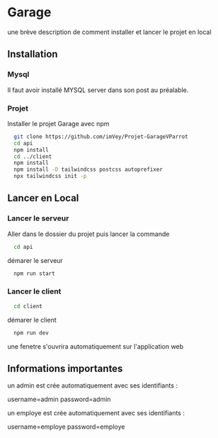 # Garage

une brève description de comment installer et lancer le projet en local

## Installation

### Mysql

Il faut avoir installé MYSQL server dans son post au préalable.

### Projet

Installer le projet Garage avec npm

```bash
  git clone https://github.com/imVey/Projet-GarageVParrot
  cd api
  npm install
  cd ../client
  npm install
  npm install -D tailwindcss postcss autoprefixer
  npx tailwindcss init -p
```

## Lancer en Local

### Lancer le serveur

Aller dans le dossier du projet puis lancer la commande

```bash
  cd api
```

démarer le serveur

```bash
  npm run start
```

### Lancer le client

```bash
  cd client
```

démarer le client

```bash
  npm run dev
```

une fenetre s'ouvrira automatiquement sur l'application web

## Informations importantes

un admin est crée automatiquement avec ses identifiants :

username=admin
password=admin

un employe est crée automatiquement avec ses identifiants :

username=employe
password=employe
